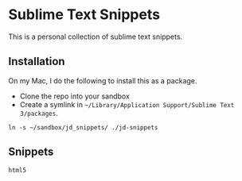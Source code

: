 # Sublime Text Snippets

This is a personal collection of sublime text snippets.

## Installation

On my Mac, I do the following to install this as a package.

- Clone the repo into your sandbox
- Create a symlink in `~/Library/Application Support/Sublime Text 3/packages`.

`ln -s ~/sandbox/jd_snippets/ ./jd-snippets`

## Snippets

`html5`